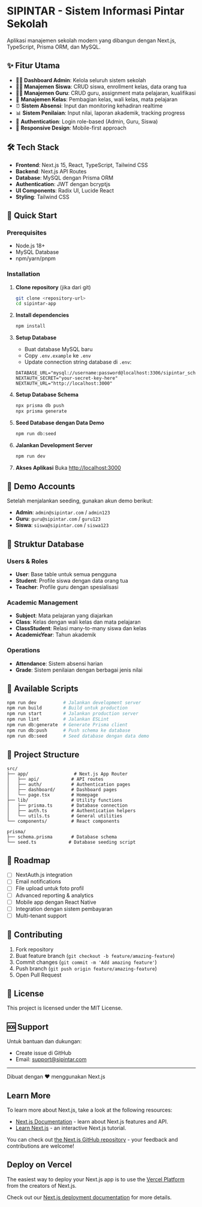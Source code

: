 # SIPINTAR - Sistem Informasi Pintar Sekolah

Aplikasi manajemen sekolah modern yang dibangun dengan Next.js, TypeScript, Prisma ORM, dan MySQL.

## ✨ Fitur Utama

- 👨‍💼 **Dashboard Admin**: Kelola seluruh sistem sekolah
- 👨‍🎓 **Manajemen Siswa**: CRUD siswa, enrollment kelas, data orang tua
- 👨‍🏫 **Manajemen Guru**: CRUD guru, assignment mata pelajaran, kualifikasi
- 🏫 **Manajemen Kelas**: Pembagian kelas, wali kelas, mata pelajaran
- ⏰ **Sistem Absensi**: Input dan monitoring kehadiran realtime
- 📊 **Sistem Penilaian**: Input nilai, laporan akademik, tracking progress
- 🔐 **Authentication**: Login role-based (Admin, Guru, Siswa)
- 📱 **Responsive Design**: Mobile-first approach

## 🛠️ Tech Stack

- **Frontend**: Next.js 15, React, TypeScript, Tailwind CSS
- **Backend**: Next.js API Routes
- **Database**: MySQL dengan Prisma ORM
- **Authentication**: JWT dengan bcryptjs
- **UI Components**: Radix UI, Lucide React
- **Styling**: Tailwind CSS

## 🚀 Quick Start

### Prerequisites

- Node.js 18+ 
- MySQL Database
- npm/yarn/pnpm

### Installation

1. **Clone repository** (jika dari git)
   ```bash
   git clone <repository-url>
   cd sipintar-app
   ```

2. **Install dependencies**
   ```bash
   npm install
   ```

3. **Setup Database**
   - Buat database MySQL baru
   - Copy `.env.example` ke `.env`
   - Update connection string database di `.env`:
   ```env
   DATABASE_URL="mysql://username:password@localhost:3306/sipintar_school"
   NEXTAUTH_SECRET="your-secret-key-here"
   NEXTAUTH_URL="http://localhost:3000"
   ```

4. **Setup Database Schema**
   ```bash
   npx prisma db push
   npx prisma generate
   ```

5. **Seed Database dengan Data Demo**
   ```bash
   npm run db:seed
   ```

6. **Jalankan Development Server**
   ```bash
   npm run dev
   ```

7. **Akses Aplikasi**
   Buka [http://localhost:3000](http://localhost:3000)

## 👥 Demo Accounts

Setelah menjalankan seeding, gunakan akun demo berikut:

- **Admin**: `admin@sipintar.com` / `admin123`
- **Guru**: `guru@sipintar.com` / `guru123`  
- **Siswa**: `siswa@sipintar.com` / `siswa123`

## 📁 Struktur Database

### Users & Roles
- **User**: Base table untuk semua pengguna
- **Student**: Profile siswa dengan data orang tua
- **Teacher**: Profile guru dengan spesialisasi

### Academic Management
- **Subject**: Mata pelajaran yang diajarkan
- **Class**: Kelas dengan wali kelas dan mata pelajaran
- **ClassStudent**: Relasi many-to-many siswa dan kelas
- **AcademicYear**: Tahun akademik

### Operations
- **Attendance**: Sistem absensi harian
- **Grade**: Sistem penilaian dengan berbagai jenis nilai

## 🔧 Available Scripts

```bash
npm run dev          # Jalankan development server
npm run build        # Build untuk production
npm run start        # Jalankan production server
npm run lint         # Jalankan ESLint
npm run db:generate  # Generate Prisma client
npm run db:push      # Push schema ke database
npm run db:seed      # Seed database dengan data demo
```

## 📐 Project Structure

```
src/
├── app/                 # Next.js App Router
│   ├── api/            # API routes
│   ├── auth/           # Authentication pages
│   ├── dashboard/      # Dashboard pages
│   └── page.tsx        # Homepage
├── lib/                # Utility functions
│   ├── prisma.ts       # Database connection
│   ├── auth.ts         # Authentication helpers
│   └── utils.ts        # General utilities
└── components/         # React components

prisma/
├── schema.prisma       # Database schema
└── seed.ts            # Database seeding script
```

## 🎯 Roadmap

- [ ] NextAuth.js integration
- [ ] Email notifications
- [ ] File upload untuk foto profil
- [ ] Advanced reporting & analytics
- [ ] Mobile app dengan React Native
- [ ] Integration dengan sistem pembayaran
- [ ] Multi-tenant support

## 🤝 Contributing

1. Fork repository
2. Buat feature branch (`git checkout -b feature/amazing-feature`)
3. Commit changes (`git commit -m 'Add amazing feature'`)
4. Push branch (`git push origin feature/amazing-feature`)
5. Open Pull Request

## 📄 License

This project is licensed under the MIT License.

## 🆘 Support

Untuk bantuan dan dukungan:
- Create issue di GitHub
- Email: support@sipintar.com

---
Dibuat dengan ❤️ menggunakan Next.js

## Learn More

To learn more about Next.js, take a look at the following resources:

- [Next.js Documentation](https://nextjs.org/docs) - learn about Next.js features and API.
- [Learn Next.js](https://nextjs.org/learn) - an interactive Next.js tutorial.

You can check out [the Next.js GitHub repository](https://github.com/vercel/next.js) - your feedback and contributions are welcome!

## Deploy on Vercel

The easiest way to deploy your Next.js app is to use the [Vercel Platform](https://vercel.com/new?utm_medium=default-template&filter=next.js&utm_source=create-next-app&utm_campaign=create-next-app-readme) from the creators of Next.js.

Check out our [Next.js deployment documentation](https://nextjs.org/docs/app/building-your-application/deploying) for more details.
